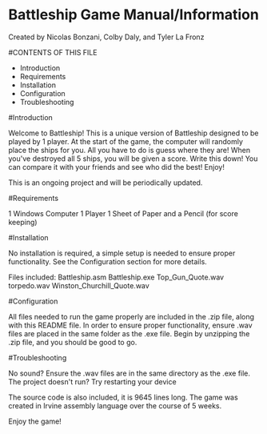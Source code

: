 # Battleship Game Manual/Information #
Created by Nicolas Bonzani, Colby Daly, and Tyler La Fronz

#CONTENTS OF THIS FILE

 * Introduction
 * Requirements
 * Installation
 * Configuration
 * Troubleshooting
 
 
#Introduction

Welcome to Battleship! This is a unique version of Battleship designed to be played by 1 player.
At the start of the game, the computer will randomly place the ships for you. All you have to
do is guess where they are! When you've destroyed all 5 ships, you will be given a score. Write
this down! You can compare it with your friends and see who did the best! Enjoy!

This is an ongoing project and will be periodically updated.


#Requirements

1 Windows Computer
1 Player
1 Sheet of Paper and a Pencil (for score keeping)


#Installation

No installation is required, a simple setup is needed to ensure proper functionality. See the
Configuration section for more details.

Files included:
Battleship.asm
Battleship.exe
Top_Gun_Quote.wav
torpedo.wav
Winston_Churchill_Quote.wav


#Configuration

All files needed to run the game properly are included in the .zip file, along with this README file.
In order to ensure proper functionality, ensure .wav files are placed in the same folder as the .exe file.
Begin by unzipping the .zip file, and you should be good to go.


#Troubleshooting

No sound? Ensure the .wav files are in the same directory as the .exe file.
The project doesn't run? Try restarting your device


The source code is also included, it is 9645 lines long. The game was created
in Irvine assembly language over the course of 5 weeks. 


Enjoy the game!